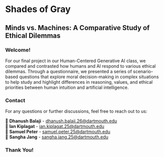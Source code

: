 # Shades of Gray  

## Minds vs. Machines: A Comparative Study of Ethical Dilemmas  

### Welcome!  

For our final project in our Human-Centered Generative AI class, we compared and contrasted how humans and AI respond to various ethical dilemmas. Through a questionnaire, we presented a series of scenario-based questions that explore moral decision-making in complex situations to help study and highlight differences in reasoning, values, and ethical priorities between human intuition and artificial intelligence.  

### Contact  

For any questions or further discussions, feel free to reach out to us:  

📧 **Dhanush Balaji** - [dhanush.balaji.26@dartmouth.edu](mailto:dhanush.balaji.26@dartmouth.edu)  
📧 **Ian Kiplagat** - [ian.kiplagat.25@dartmouth.edu](mailto:ian.kiplagat.25@dartmouth.edu)  
📧 **Samuel Peter** - [samuel.peter.25@dartmouth.edu](mailto:samuel.peter.25@dartmouth.edu)  
📧 **Sangha Jang** - [sangha.jang.25@dartmouth.edu](mailto:sangha.jang.25@dartmouth.edu)  

### Thank You!   
